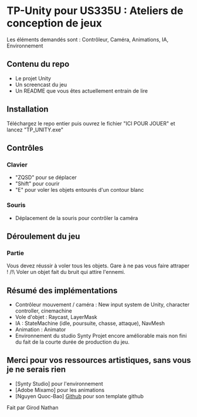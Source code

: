 # TP-Unity pour US335U : Ateliers de conception de jeux
Les éléments demandés sont : Contrôleur, Caméra, Animations, IA, Environnement

## Contenu du repo
- Le projet Unity
- Un screencast du jeu
- Un README que vous êtes actuellement entrain de lire

## Installation

Téléchargez le repo entier puis ouvrez le fichier "ICI POUR JOUER" et lancez "TP_UNITY.exe"

## Contrôles

### Clavier

- "ZQSD" pour se déplacer
- "Shift" pour courir
- "E" pour voler les objets entourés d'un contour blanc 

### Souris

- Déplacement de la souris pour contrôler la caméra

## Déroulement du jeu

### Partie

Vous devez réussir à voler tous les objets. Gare à ne pas vous faire attraper ! 
/!\ Voler un objet fait du bruit qui attire l'ennemi.

## Résumé des implémentations

- Contrôleur mouvement / caméra : New input system de Unity, character controller, cinemachine
- Vole d'objet : Raycast, LayerMask
- IA : StateMachine (idle, poursuite, chasse, attaque), NavMesh
- Animation : Animator
- Environnement du studio Synty
Projet encore améliorable mais non fini du fait de la courte durée de production du jeu.

## Merci pour vos ressources artistiques, sans vous je ne serais rien

  - [Synty Studio] pour l'environnement
  - [Adobe Mixamo] pour les animations
  - [Nguyen Quoc-Bao] [Github](https://github.com/Baokebab) pour son template github


Fait par Girod Nathan
